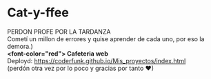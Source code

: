 # Cat-y-ffee
PERDON PROFE POR LA TARDANZA <br>
Cometí un millon de errores y quise aprender de cada uno, por eso la demora.) <br>
<b> <font-color="red"> Cafeteria web </font> </b> <br>
Deployd: https://coderfunk.github.io/Mis_proyectos/index.html <br>
(perdón otra vez por lo poco y gracias por tanto ♥)
